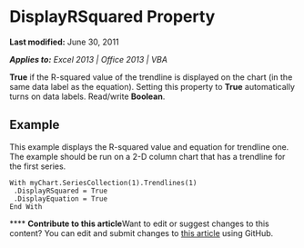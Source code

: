 
# DisplayRSquared Property

 **Last modified:** June 30, 2011

 _**Applies to:** Excel 2013 | Office 2013 | VBA_

 **True** if the R-squared value of the trendline is displayed on the chart (in the same data label as the equation). Setting this property to **True** automatically turns on data labels. Read/write **Boolean**.


## Example

This example displays the R-squared value and equation for trendline one. The example should be run on a 2-D column chart that has a trendline for the first series.


```
With myChart.SeriesCollection(1).Trendlines(1) 
 .DisplayRSquared = True 
 .DisplayEquation = True 
End With
```


****   **Contribute to this article**Want to edit or suggest changes to this content? You can edit and submit changes to  [this article](https://github.com/jhershey00/VBA_Excel_Test/OpenXMLCon/articles/cc8ac282-19b1-00d8-14a7-738f5574f1cb.md) using GitHub.

